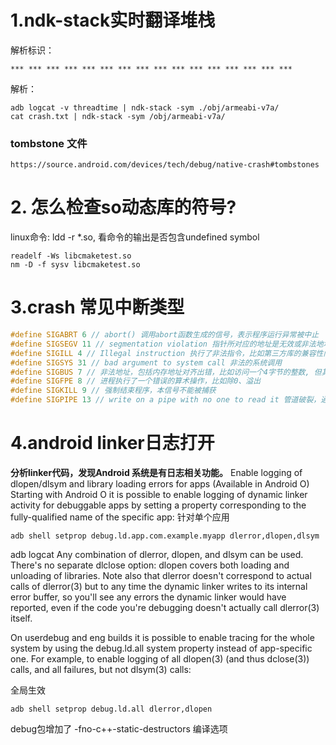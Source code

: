 
# 1.ndk-stack实时翻译堆栈


解析标识：

```
*** *** *** *** *** *** *** *** *** *** *** *** *** *** *** ***
```

解析：

```
adb logcat -v threadtime | ndk-stack -sym ./obj/armeabi-v7a/
cat crash.txt | ndk-stack -sym /obj/armeabi-v7a/
```

### tombstone 文件

```
https://source.android.com/devices/tech/debug/native-crash#tombstones
```

# 2. 怎么检查so动态库的符号? 


linux命令: ldd -r *.so, 看命令的输出是否包含undefined symbol
```
readelf -Ws libcmaketest.so
nm -D -f sysv libcmaketest.so
```

# 3.crash 常见中断类型
```cpp
#define SIGABRT 6 // abort() 调用abort函数生成的信号，表示程序运行异常被中止
#define SIGSEGV 11 // segmentation violation 指针所对应的地址是无效或非法地址，比如访问越界/stack overflow/文件操作不被允许( fault addr 0x0 或者其他小地址 fault addr 0x0000008 一般是空指针错误，访问为null的结构体的成员变量时，报错地址会是小地址)
#define SIGILL 4 // Illegal instruction 执行了非法指令，比如第三方库的兼容性问题，权限问题
#define SIGSYS 31 // bad argument to system call 非法的系统调用
#define SIGBUS 7 // 非法地址，包括内存地址对齐出错，比如访问一个4字节的整数, 但其地址不是4的倍数
#define SIGFPE 8 // 进程执行了一个错误的算术操作，比如除0、溢出
#define SIGKILL 9 // 强制结束程序，本信号不能被捕获
#define SIGPIPE 13 // write on a pipe with no one to read it 管道破裂，通常在进程间通信产生
```

# 4.android linker日志打开
**分析linker代码，发现Android 系统是有日志相关功能。**
Enable logging of dlopen/dlsym and library loading errors for apps (Available in Android O)
Starting with Android O it is possible to enable logging of dynamic linker activity for debuggable apps by setting a property corresponding to the fully-qualified name of the specific app: 针对单个应用
```
adb shell setprop debug.ld.app.com.example.myapp dlerror,dlopen,dlsym
```
adb logcat
Any combination of dlerror, dlopen, and dlsym can be used. There's no separate dlclose option: dlopen covers both loading and unloading of libraries. Note also that dlerror doesn't correspond to actual calls of dlerror(3) but to any time the dynamic linker writes to its internal error buffer, so you'll see any errors the dynamic linker would have reported, even if the code you're debugging doesn't actually call dlerror(3) itself.

On userdebug and eng builds it is possible to enable tracing for the whole system by using the debug.ld.all system property instead of app-specific one. For example, to enable logging of all dlopen(3) (and thus dclose(3)) calls, and all failures, but not dlsym(3) calls:

全局生效
```
adb shell setprop debug.ld.all dlerror,dlopen
```

debug包增加了 -fno-c++-static-destructors 编译选项